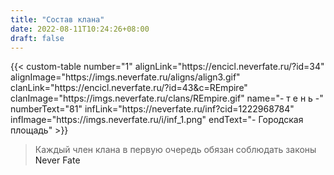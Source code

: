 ```yaml
---
title: "Состав клана"
date: 2022-08-11T10:24:26+08:00
draft: false
---
```


<style>
 a {
  text-decoration: none;
}
 a:hover {
    border:none;
 }
</style>

{{< custom-table number="1" alignLink="https://encicl.neverfate.ru/?id=34" alignImage="https://imgs.neverfate.ru/aligns/align3.gif" clanLink="https://encicl.neverfate.ru/?id=43&c=REmpire" clanImage="https://imgs.neverfate.ru/clans/REmpire.gif" name="- т е н ь -" numberText="81" infLink="https://neverfate.ru/inf?cid=1222968784" infImage="https://imgs.neverfate.ru/i/inf_1.png" endText="- Городская площадь" >}}






> Каждый член клана в первую очередь обязан соблюдать законы [Never Fate](https://encicl.neverfate.ru/?id=1)
